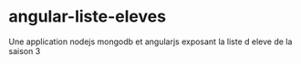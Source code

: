 # angular-liste-eleves
Une application nodejs mongodb et angularjs exposant la liste d eleve de la saison 3
